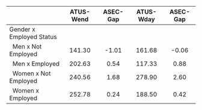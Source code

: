 
|                      |    ATUS-Wend |     ASEC-Gap |    ATUS-Wday |     ASEC-Gap |
| -------------------- | :----------: | :----------: | :----------: | :----------: |
| Gender x Employed Status |              |              |              |              |
| &nbsp;&nbsp;Men x Not Employed |       141.30 |        -1.01 |       161.68 |        -0.06 |
| &nbsp;&nbsp;Men x Employed |       202.63 |         0.54 |       117.33 |         0.88 |
| &nbsp;&nbsp;Women x Not Employed |       240.56 |         1.68 |       278.90 |         2.60 |
| &nbsp;&nbsp;Women x Employed |       252.78 |         0.24 |       188.50 |         0.42 |

